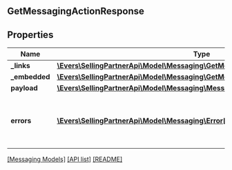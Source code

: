 ## GetMessagingActionResponse

## Properties

Name | Type | Description | Notes
------------ | ------------- | ------------- | -------------
**_links** | [**\Evers\SellingPartnerApi\Model\Messaging\GetMessagingActionResponseLinks**](GetMessagingActionResponseLinks.md) |  | [optional]
**_embedded** | [**\Evers\SellingPartnerApi\Model\Messaging\GetMessagingActionResponseEmbedded**](GetMessagingActionResponseEmbedded.md) |  | [optional]
**payload** | [**\Evers\SellingPartnerApi\Model\Messaging\MessagingAction**](MessagingAction.md) |  | [optional]
**errors** | [**\Evers\SellingPartnerApi\Model\Messaging\Error[]**](Error.md) | A list of error responses returned when a request is unsuccessful. | [optional]

[[Messaging Models]](../) [[API list]](../../Api) [[README]](../../../README.md)

